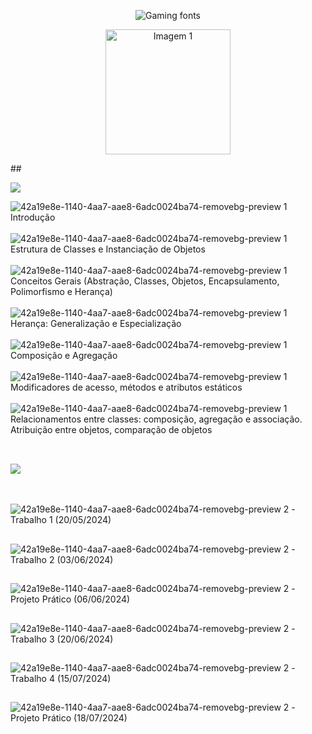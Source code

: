 <p align="center">
  <img src="https://see.fontimg.com/api/renderfont4/ZVnjx/eyJyIjoiZnMiLCJoIjozOCwidyI6MTI1MCwiZnMiOjMwLCJmZ2MiOiIjRDFFNkVGIiwiYmdjIjoiI0ZGRkZGRiIsInQiOjF9/UE9PIENPTSBKQVZBIQ/plaguard.png" alt="Gaming fonts">
</p>

<p align="center">
  <img src="https://github.com/karlinha1/POO/assets/113637620/b1e0527b-1a91-4276-a4d6-06a51d28e79c" alt="Imagem 1" width="200" height="200">
</p>
##
<p align="left">
  <img src="https://see.fontimg.com/api/renderfont4/vmEyA/eyJyIjoiZnMiLCJoIjozOCwidyI6MTI1MCwiZnMiOjMwLCJmZ2MiOiIjNUE1QUVDIiwiYmdjIjoiI0ZGRkZGRiIsInQiOjF9/Q09OVEVOVFM6/love-glitch-personal-use-regular.png" style="cursor: default;">
</p>

![42a19e8e-1140-4aa7-aae8-6adc0024ba74-removebg-preview 1](https://github.com/karlinha1/POO/assets/113637620/bd2aff9c-6429-45d6-8798-6aa3e8c9b9ca) Introdução
<br><br>![42a19e8e-1140-4aa7-aae8-6adc0024ba74-removebg-preview 1](https://github.com/karlinha1/POO/assets/113637620/bd2aff9c-6429-45d6-8798-6aa3e8c9b9ca) Estrutura de Classes e Instanciação de Objetos
<br><br>![42a19e8e-1140-4aa7-aae8-6adc0024ba74-removebg-preview 1](https://github.com/karlinha1/POO/assets/113637620/bd2aff9c-6429-45d6-8798-6aa3e8c9b9ca) Conceitos Gerais (Abstração, Classes, Objetos, Encapsulamento, Polimorfismo e Herança)
<br><br>![42a19e8e-1140-4aa7-aae8-6adc0024ba74-removebg-preview 1](https://github.com/karlinha1/POO/assets/113637620/bd2aff9c-6429-45d6-8798-6aa3e8c9b9ca) Herança: Generalização e Especialização
<br><br>![42a19e8e-1140-4aa7-aae8-6adc0024ba74-removebg-preview 1](https://github.com/karlinha1/POO/assets/113637620/bd2aff9c-6429-45d6-8798-6aa3e8c9b9ca) Composição e Agregação
<br><br>![42a19e8e-1140-4aa7-aae8-6adc0024ba74-removebg-preview 1](https://github.com/karlinha1/POO/assets/113637620/bd2aff9c-6429-45d6-8798-6aa3e8c9b9ca) Modificadores de acesso, métodos e atributos estáticos
<br><br>![42a19e8e-1140-4aa7-aae8-6adc0024ba74-removebg-preview 1](https://github.com/karlinha1/POO/assets/113637620/bd2aff9c-6429-45d6-8798-6aa3e8c9b9ca) Relacionamentos entre classes: composição, agregação e associação. Atribuição entre objetos, comparação de objetos
<br><br>
##
<p align="left">
  <img src="https://see.fontimg.com/api/renderfont4/vmEyA/eyJyIjoiZnMiLCJoIjozOCwidyI6MTI1MCwiZnMiOjMwLCJmZ2MiOiIjNUE1QUVDIiwiYmdjIjoiI0ZGRkZGRiIsInQiOjF9/Q09OVEVOVFM6/love-glitch-personal-use-regular.png">
</p>

<br><br>
![42a19e8e-1140-4aa7-aae8-6adc0024ba74-removebg-preview 2](https://github.com/karlinha1/POO/assets/113637620/9da2450c-5a5d-4ae9-9e84-d20e59f5b2f5) - Trabalho 1  (20/05/2024)
##
![42a19e8e-1140-4aa7-aae8-6adc0024ba74-removebg-preview 2](https://github.com/karlinha1/POO/assets/113637620/9da2450c-5a5d-4ae9-9e84-d20e59f5b2f5) - Trabalho 2  (03/06/2024)
##
![42a19e8e-1140-4aa7-aae8-6adc0024ba74-removebg-preview 2](https://github.com/karlinha1/POO/assets/113637620/9da2450c-5a5d-4ae9-9e84-d20e59f5b2f5) - Projeto Prático (06/06/2024)
##
![42a19e8e-1140-4aa7-aae8-6adc0024ba74-removebg-preview 2](https://github.com/karlinha1/POO/assets/113637620/9da2450c-5a5d-4ae9-9e84-d20e59f5b2f5) - Trabalho 3  (20/06/2024)
##
![42a19e8e-1140-4aa7-aae8-6adc0024ba74-removebg-preview 2](https://github.com/karlinha1/POO/assets/113637620/9da2450c-5a5d-4ae9-9e84-d20e59f5b2f5) - Trabalho 4  (15/07/2024)
##
![42a19e8e-1140-4aa7-aae8-6adc0024ba74-removebg-preview 2](https://github.com/karlinha1/POO/assets/113637620/9da2450c-5a5d-4ae9-9e84-d20e59f5b2f5) - Projeto Prático  (18/07/2024)


